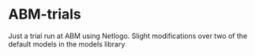 # ABM-trials
Just a trial run at ABM using Netlogo. Slight modifications over two of the default models in the models library

